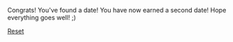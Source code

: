 Congrats! You've found a date! You have now earned a second date! Hope everything goes well! ;)

[Reset](../alarm.md)